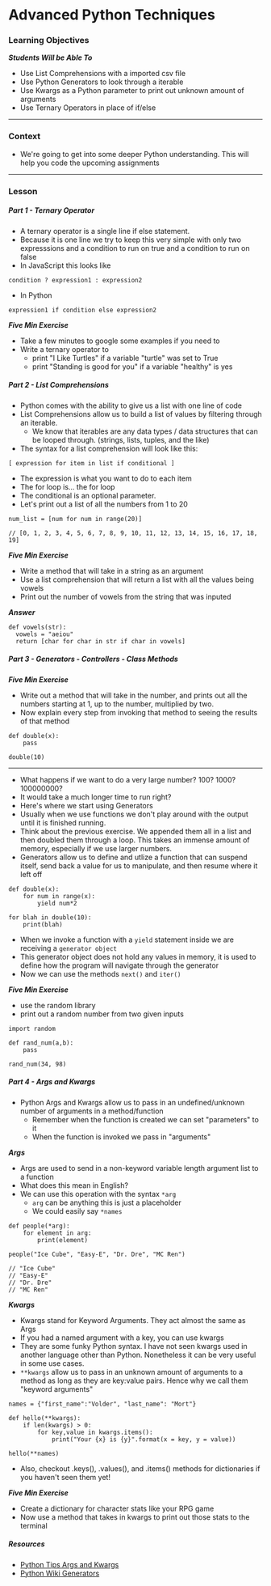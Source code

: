 # Advanced Python Techniques

### Learning Objectives
***Students Will be Able To***

* Use List Comprehensions with a imported csv file
* Use Python Generators to look through a iterable
* Use Kwargs as a Python parameter to print out unknown amount of arguments
* Use Ternary Operators in place of if/else

---
### Context

* We're going to get into some deeper Python understanding. This will help you code  the upcoming assignments

---
### Lesson

##### Part 1 - Ternary Operator

* A ternary operator is a single line if else statement. 
* Because it is one line we try to keep this very simple with only two expresssions and a condition to run on true and a condition to run on false
* In JavaScript this looks like 

```
condition ? expression1 : expression2
```
* In Python 

```
expression1 if condition else expression2
```

***Five Min Exercise***

* Take a few minutes to google some examples if you need to
* Write a ternary operator to 
	* print "I Like Turtles" if a variable "turtle" was set to True
	* print "Standing is good for you" if a variable "healthy" is yes

##### Part 2 - List Comprehensions

* Python comes with the ability to give us a list with one line of code
* List Comprehensions allow us to build a list of values by filtering through an iterable. 
	* We know that iterables are any data types / data structures that can be looped through. (strings, lists, tuples, and the like)
* The syntax for a list comprehension will look like this:

```
[ expression for item in list if conditional ]
```
* The expression is what you want to do to each item
* The for loop is... the for loop
* The conditional is an optional parameter. 
* Let's print out a list of all the numbers from 1 to 20

```
num_list = [num for num in range(20)]

// [0, 1, 2, 3, 4, 5, 6, 7, 8, 9, 10, 11, 12, 13, 14, 15, 16, 17, 18, 19]
```

***Five Min Exercise***

* Write a method that will take in a string as an argument
* Use a list comprehension that will return a list with all the values being vowels
* Print out the number of vowels from the string that was inputed

***Answer***

```
def vowels(str):
  vowels = "aeiou"
  return [char for char in str if char in vowels]
```


##### Part 3 - Generators - Controllers - Class Methods

***Five Min Exercise*** 

* Write out a method that will take in the number, and prints out all the numbers starting at 1, up to the number, multiplied by two.
* Now explain every step from invoking that method to seeing the results of that method

```
def double(x):
	pass
	
double(10)
```

---

* What happens if we want to do a very large number? 100? 1000? 100000000? 
* It would take a much longer time to run right? 
* Here's where we start using Generators
* Usually when we use functions we don't play around with the output until it is finished running. 
* Think about the previous exercise. We appended them all in a list and then doubled them through a loop. This takes an immense amount of memory, especially if we use larger numbers.
* Generators allow us to define and utlize a function that can suspend itself, send back a value for us to manipulate, and then resume where it left off

```
def double(x):
	for num in range(x):
		yield num*2
		
for blah in double(10):
	print(blah)
```

* When we invoke a function with a `yield` statement inside we are receiving a `generator object` 
* This generator object does not hold any values in memory, it is used to define how the program will navigate through the generator
* Now we can use the methods `next()` and `iter()`

***Five Min Exercise***

* use the random library
* print out a random number from two given inputs

```
import random

def rand_num(a,b):
	pass
	
rand_num(34, 98)
```

##### Part 4 - Args and Kwargs

* Python Args and Kwargs allow us to pass in an undefined/unknown number of arguments in a method/function
	* Remember when the function is created we can set "parameters" to it
	* When the function is invoked we pass in "arguments"

***Args***

* Args are used to send in a non-keyword variable length argument list to a function
* What does this mean in English? 
* We can use this operation with the syntax `*arg`
	* `arg` can be anything this is just a placeholder
	* We could easily say `*names`

```
def people(*arg):
	for element in arg:
		print(element)
		
people("Ice Cube", "Easy-E", "Dr. Dre", "MC Ren")

// "Ice Cube"
// "Easy-E"
// "Dr. Dre"
// "MC Ren"
```

***Kwargs***

* Kwargs stand for Keyword Arguments. They act almost the same as Args
* If you had a named argument with a key, you can use kwargs
* They are some funky Python syntax. I have not seen kwargs used in another language other than Python. Nonetheless it can be very useful in some use cases. 
* `**kwargs` allow us to pass in an unknown amount of arguments to a method as long as they are key:value pairs. Hence why we call them "keyword arguments" 

```
names = {"first_name":"Volder", "last_name": "Mort"}

def hello(**kwargs):
	if len(kwargs) > 0:
		for key,value in kwargs.items():
			print("Your {x} is {y}".format(x = key, y = value))

hello(**names)
```

* Also, checkout .keys(), .values(), and .items() methods for dictionaries if you haven't seen them yet!

***Five Min Exercise***

* Create a dictionary for character stats like your RPG game
* Now use a method that takes in kwargs to print out those stats to the terminal

##### Resources

* [Python Tips Args and Kwargs](http://pythontips.com/2013/08/04/args-and-kwargs-in-python-explained/)
* [Python Wiki Generators](https://wiki.python.org/moin/Generators)